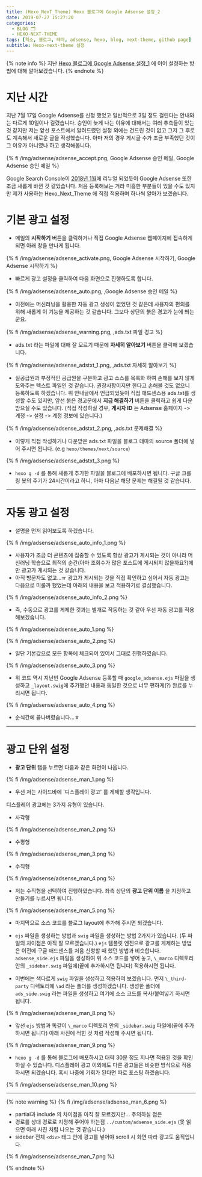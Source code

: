 ```yaml
---
title: (Hexo_NexT_Theme) Hexo 블로그에 Google Adsense 설정_2
date: 2019-07-27 15:27:20
categories:
  - BLOG 🗂
  - HEXO-NEXT-THEME
tags: [헥소, 블로그, 테마, adsense, hexo, blog, next-theme, github page]
subtitle: Hexo-next-theme 설정
---
```


{% note info %}
지난 [Hexo 블로그에 Google Adsense 설정\_1](https://taejin0527.github.io/[object%20Object]/hexo-adsense-1/) 에 이어 설정하는 방법에 대해 알아보겠습니다.
{% endnote %}

# 지난 시간

지난 7월 17일 Google Adsense를 신청 했었고 일반적으로 3일 정도 걸린다는 안내와는 다르게 10일이나 걸렸습니다. 승인이 늦게 나는 이유에 대해서는 여러 추측들이 있는 것 같지만 저는 앞선 포스트에서 알려드렸던 설정 외에는 건드린 것이 없고 그저 그 후로도 계속해서 새로운 글을 작성했습니다. 아마 저의 경우 게시글 수가 조금 부족했던 것이 그 이유가 아니였나 하고 생각해봅니다.

{% fi /img/adsense/adsense_accept.png, Google Adsense 승인 메일, Google Adsense 승인 메일 %}

Google Search Console이 [2018년 1월](https://en.wikipedia.org/wiki/Google_Search_Console)에 리뉴얼 되었듯이 Google Adsense 또한 조금 새롭게 바뀐 것 같았습니다. 처음 등록해보는 거라 미흡한 부분들이 있을 수도 있지만 제가 사용하는 Hexo_Next_Theme 에 직접 적용하며 하나씩 알아가 보겠습니다.

# 기본 광고 설정

- 메일의 **시작하기** 버튼을 클릭하거나 직접 Google Adsense 웹페이지에 접속하게 되면 아래 창을 만나게 됩니다.

{% fi /img/adsense/adsense_activate.png, Google Adsense 시작하기, Google Adsense 시작하기 %}

- 빠르게 광고 설정을 클릭하여 다음 화면으로 진행하도록 합니다.

{% fi /img/adsense/adsense_auto.png, ,Google Adsense 승인 메일 %}

- 이전에는 머신러닝을 활용한 자동 광고 생성이 없었던 것 같은데 사용자의 편의를 위해 새롭게 이 기능을 제공하는 것 같습니다.
  그보다 상단의 붉은 경고가 눈에 띄는군요.

{% fi /img/adsense/adsense_warning.png, ,ads.txt 파일 경고 %}

- ads.txt 라는 파일에 대해 잘 모르기 때문에 **자세히 알아보기** 버튼을 클릭해 보겠습니다.

{% fi /img/adsense/adsense_adstxt_1.png, ,ads.txt 자세히 알아보기 %}

- 실공급원과 부정적인 공급원을 구분하고 광고 소스를 목록화 하여 손해를 보지 않게 도와주는 텍스트 파일인 것 같습니다. 권장사항이지만 한다고 손해볼 것도 없으니 등록하도록 하겠습니다.
  위 안내글에서 언급되었듯이 직접 애드센스용 ads.txt를 생성할 수도 있지만, 앞선 붉은 경고문에서 **지금 해결하기** 버튼을 클릭하고 쉽게 다운받으실 수도 있습니다.
  (직접 작성하실 경우, **게시자 ID** 는 Adsense 홈페이지 -> 계정 -> 설정 -> 계정 정보에 있습니다.)

{% fi /img/adsense/adsense_adstxt_2.png, ,ads.txt 문제해결 %}

- 이렇게 직접 작성하거나 다운받은 ads.txt 파일을 블로그 테마의 source 폴더에 넣어 주시면 됩니다. (e.g `hexo/themes/next/source`)

{% fi /img/adsense/adsense_adstxt_3.png %}

- `hexo g -d` 를 통해 새롭게 추가한 파일을 블로그에 배포하시면 됩니다. 구글 크롤링 봇의 주기가 24시간이라고 하니, 아마 다음날 해당 문제는 해결될 것 같습니다.

---

# 자동 광고 설정

- 설명을 먼저 읽어보도록 하겠습니다.

{% fi /img/adsense/adsense_auto_info_1.png %}

- 사용자가 조금 더 콘텐츠에 집중할 수 있도록 항상 광고가 게시되는 것이 아니라 머신러닝 학습으로 최적의 순간(아마 조회수가 많은 포스트에 게시되지 않을까요?)에만 광고가 게시되는 것 같습니다.
- 아직 방문자도 없고...ㅠ 광고가 게시되는 것을 직접 확인하고 싶어서 자동 광고는 다음으로 미룰까 했었는데 아래의 내용을 보고 적용하기로 결심했습니다.

{% fi /img/adsense/adsense_auto_info_2.png %}

- 즉, 수동으로 광고를 게제한 것과는 별개로 작동하는 것 같아 우선 자동 광고를 적용해보겠습니다.

{% fi /img/adsense/adsense_auto_1.png %}

{% fi /img/adsense/adsense_auto_2.png %}

- 일단 기본값으로 모든 항목에 체크되어 있어서 그대로 진행하였습니다.

{% fi /img/adsense/adsense_auto_3.png %}

- 위 코드 역시 지난번 Google Adsense 등록할 때 `google_adsense.ejs` 파일을 생성하고 `_layout.swig`에 추가했던 내용과 동일한 것으로 너무 편하게(?) 완료를 누리시면 됩니다.

{% fi /img/adsense/adsense_auto_4.png %}

- 순식간에 끝나버렸습니다...ㅎ

---

# 광고 단위 설정

- **광고 단위** 탭을 누르면 다음과 같은 화면이 나옵니다.

{% fi /img/adsense/adsense_man_1.png %}

- 우선 저는 사이드바에 '디스플레이 광고' 를 게제할 생각입니다.

디스플레이 광고에는 3가지 유형이 있습니다.

- 사각형

{% fi /img/adsense/adsense_man_2.png %}

- 수평형

{% fi /img/adsense/adsense_man_3.png %}

- 수직형

{% fi /img/adsense/adsense_man_4.png %}

- 저는 수직형을 선택하여 진행하였습니다. 좌측 상단의 **광고 단위 이름** 을 지정하고 만들기를 누르시면 됩니다.

{% fi /img/adsense/adsense_man_5.png %}

- 마지막으로 소스 코드를 블로그 layout에 추가해 주시면 되겠습니다.

- `ejs` 파일을 생성하는 방법과 `swig` 파일을 생성하는 방법 2가지가 있습니다. (두 파일의 차이점은 아직 잘 모르겠습니다.)
  `ejs` 템플릿 엔진으로 광고를 게제하는 방법은 이전에 구글 애드센스를 처음 신청할 때 했던 방법과 비슷합니다.
  `adsense_side.ejs` 파일을 생성하여 위 소스 코드를 넣어 놓고, `\_marco` 디렉토리 안의 `_sidebar.swig` 파일에(끝에 추가하시면 됩니다) 적용하시면 됩니다.

- 이번에는 색다르게 `swig` 파일을 생성하고 적용하여 보겠습니다.
  먼저 `\_third-party` 디렉토리에 `\ad` 라는 폴더를 생성하겠습니다. 생성한 폴더에 `ads_side.swig` 라는 파일을 생성하고 여기에 소스 코드를 복사/붙여넣기 하시면 됩니다.

{% fi /img/adsense/adsense_man_8.png %}

- 앞선 `ejs` 방법과 똑같이 `\_marco` 디렉토리 안의 `_sidebar.swig` 파일에(끝에 추가하시면 됩니다) 아래 사진에 적힌 것 처럼 작성해 주시면 됩니다.

{% fi /img/adsense/adsense_man_9.png %}

- `hexo g -d` 를 통해 블로그에 배포하시고 대략 30분 정도 지나면 적용된 것을 확인하실 수 있습니다.
  디스플레이 광고 이외에도 다른 광고들은 비슷한 방식으로 적용하시면 되겠습니다. 혹시 나중에 기회가 된다면 따로 포스팅 하겠습니다.

{% fi /img/adsense/adsense_man_10.png %}

---

{% note warning %}
{% fi /img/adsense/adsense_man_6.png %}

- partial과 include 의 차이점을 아직 잘 모르겠지만... 주의하실 점은
- 경로를 상대 경로로 지정해 주어야 하는점 `../custom/adsense_side.ejs` (못 읽으면 아래 사진 처럼 나오는 것 같습니다.)
- sidebar 전체 `<div>` 태그 안에 광고를 넣어야 scroll 시 화면 따라 광고도 움직입니다.

{% fi /img/adsense/adsense_man_7.png %}

{% endnote %}

